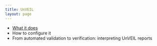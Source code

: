 ```yaml
---
title: UnVEIL
layout: page
---
```


- [What it does](about)
- How to configure it
- From automated validation to verification: interpreting UnVEIL reports
